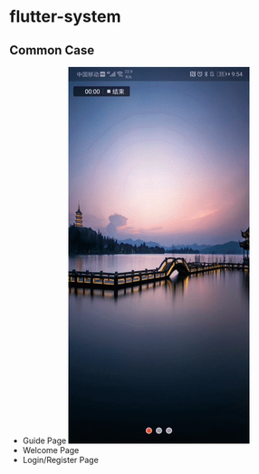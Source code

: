 # flutter-system

## Common Case

- Guide Page
  ![Guide Page](captures/page/guide.gif)
- Welcome Page
- Login/Register Page

